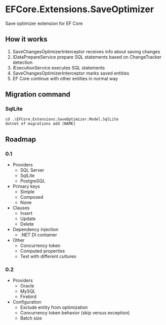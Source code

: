 # EFCore.Extensions.SaveOptimizer
Save optimizer extension for EF Core

## How it works

1. SaveChangesOptimizerInterceptor receives info about saving changes
2. IDataPrepareService prepare SQL statements based on ChangeTracker detection
3. IExecutionService executes SQL statements
4. SaveChangesOptimizerInterceptor marks saved entities
5. EF Core continue with other entities in normal way

## Migration command

### SqlLite
```
cd .\EFCore.Extensions.SaveOptimizer.Model.SqlLite
dotnet ef migrations add [NAME] 
```

## Roadmap

### 0.1
- Providers
  - SQL Server
  - SqlLite
  - PostgreSQL
- Primary keys
  - Simple
  - Composed
  - None
- Clauses
  - Insert
  - Update
  - Delete
- Dependency injection
  - .NET DI container
- Other
  - Concurrency token
  - Computed properties
  - Test with different cultures

### 0.2
- Providers
  - Oracle
  - MySQL
  - Firebird
- Configuration
  - Exclude entity from optimization
  - Concurrency token behavior (skip versus exception)
  - Batch size
